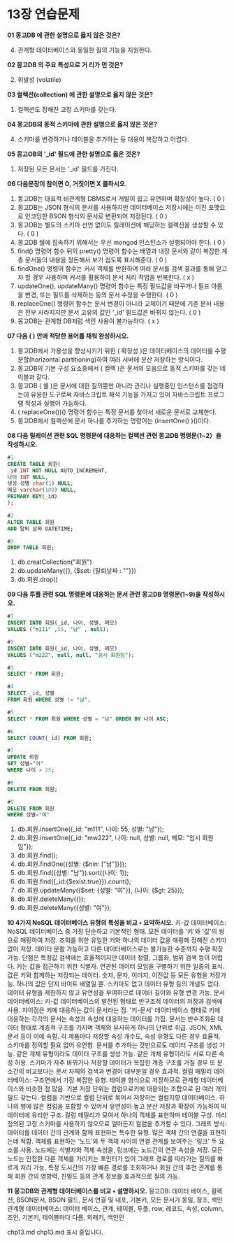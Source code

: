 
# 13장 연습문제

**01 몽고DB 에 관한 설명으로 옳지 않은 것은?**

4. 관계형 데이터베이스와 동일한 질의 기능을 지원한다.

**02 몽고DB 의 주요 특성으로 거 리가 먼 것은?**

2. 휘발성 (volatile)

**03 컬렉션(collection) 에 관한 설명으로 옳지 않은 것은?**

1. 컬렉션도 정해진 고정 스키마를 갖는다.

**04 몽고DB의 동적 스키마에 관한 설명으로 옳지 않은 것은?**

4. 스키마를 변경하거나 데이블을 추가하는 등 대웅이 복잡하고 어렵다.

**05 몽고OB의 '_id' 필드에 관한 설명으로 옳은 것은?**

1. 저장된 모든 문서는 '_id' 필드를 가진다.

**06 다음문장이 참이면 O, 거짓이면 X 를하시오.**

1. 몽고DB는 대표적 비관계형 DBMS로서 개발이 쉽고 유연하며 확장성이 높다. ( 0 )
2. 몽고DB는 JSON 형식의 문서를 사용하지만 데이터베이스 저장시에는 이진 포맷으로 인코딩한 BSON 형식의 문서로 변환되어 저장된다. ( 0 )
3. 몽고DB는 별도의 스키마 선언 없이도 릴레이션에 해당하는 컬렉션을 생성할 수 있다. ( 0 )
4. 몽고DB 쉘에 집속하기 위해서는 우선 mongod 인스턴스가 실행되어야 한다. ( 0 )
5. find() 명령어 함수 뒤의 pretty() 명령어 함수는 배열과 내장 문서와 같이 복잡한 계층 문서들의 내용을 정돈해서 보기 쉽도록 표시해준다. ( 0 )
6. findOne() 명령어 함수는 커서 객체를 반환하며 여러 문서를 검색 결과를 통해 얻고자 할 경우 사용하며 커서를 활용하여 문서 처리 작업을 반복한다. ( x )
7. updateOne(), updateMany() 명령어 함수는 특정 필드값을 바꾸거나 필드 아름을 변경, 또는 필드를 삭제하는 등의 문서 수정을 수행한다. ( 0 )
8. replaceOne() 명령어 함수는 문서 변경이 아니라 교체이기 때문에 기존 문서 내용은 전부 사라지지만 문서 고유의 값인 '_id' 필드값은 바뀌지 않는다. ( 0 )
9. 몽고DB는 관계형 DB처럼 색인 사용이 불가능하다. ( x )

**07 다음 ( ) 안에 적당한 용어를 채워 완성하시오.**

1. 몽고DB에서 가용성을 향상시키기 위한 ( 확장성 )은 데이터베이스의 데이터를 수평 분할(horizontal partitioning)하여 여러 서버에 분산 저장하는 방식이다.
2. 몽고DB의 기본 구성 요소중에서 ( 컬렉 )은 문서의 모음으로 동적 스키마를 갖는 데이블과 같다.
3. 몽고DB ( 쉘 )은 문서에 대한 질의뿐만 아니라 관리나 실행중인 인스턴스를 점검하는데 유용한 도구로써 자바스크립트 해석 기능을 가지고 있어 자바스크립트 프로그램 작성과 실행이 가능하다.
4. ( replaceOne())() 명령어 함수는 특정 문서를 찾아서 새로운 문서로 교체한다.
5. 몽고DB에서 컬렉션에 문서 하나를 추가하는 명령어는 (insertOne() )()이다.

**08 다음 릴레이션 관련 SQL 명령문에 대응하는 컬렉션 관련 몽고DB 명령문(1~2）을 작성하시오.**

```sql
#1
CREATE TABLE 회원(
_id INT NOT NULL AUTO_INCREMENT,
나이 INT NULL,
생성 성별 char(1) NULL,
메모 varchar(100) NULL,
PRIMARY KEY(_id)
);

#2
ALTER TABLE 회원
ADD 탈퇴 날짜 DATETIME;

#3
DROP TABLE 회원;
```

1. db.creatCollection("회원")
2. db.updateMany({}, {$set: {탈퇴날짜 : ""}})
3. db.회원.drop()

**09 다음 투플 관련 SQL 명령문에 대응하는 문서 관련 몽고DB 명령문(1~9)을 작성하시오.**

```sql
#1
INSERT INTO 회원(_id, 나이, 성별, 메모)
VALUES ("m111" ,55, "남" , null);

#2
INSERT INTO 회원(_id, 나이, 성별, 메모)
VALUES ("m222", null, null, "임시 회원임");

#3
SELECT * FROM 회원;

#4
SELECT _id, 성별
FROM 회원 WHERE 성별 != "남";

#5
SELECT * FROM 회원 WHERE 성별 = "남" ORDER BY 나이 ASC;

#6
SELECT COUNT(_id) FROM 회원;

#7
UPDATE 회원
SET 성별="여"
WHERE 나이 > 25;

#8
DELETE FROM 회원;

#9
DELETE FROM 회원
WHERE 성별="여"
```

1. db.회원.insertOne({_id: "m111", 나이: 55, 성별: "남"});
2. db.회원.insertOne({_id: "mw222", 나이: null, 성별: null, 메모: "임시 회원임"});
3. db.회원.find();
4. db.회원.findOne({성별: {$nin: ["남"]}}); 
5. db.회원.find({성별: "남"}).sort({나이: 1});
6. db.회원.find({_id:{$exist:true}}).count();
7. db.회원.updateMany({$set: {성별: "여"}}, {나이: {$gt: 25}});
8. db.회원.deleteMany({});
9. db.회원.deleteMany({성별: "여"});

**10 4가지 NoSQL 데이터베이스 유형의 특성을 비교 • 요약하시오.**
키-값 데이터베이스: NoSQL 데이터베이스 중 가장 단순하고 기본적인 형태.  모든 데이터를 '키'와 '값'의 쌍으로 매핑하여 저장.  조회를 위한 유일한 키와 하나의 데이터 값을 매핑해 정해진 스키마 없이 저장.  데이터 분활 가능하고 다른 데이터베이스로는 불가능한 수준까지 수평 확장 가능. 단점은 특정값 검색에는 효율적이지만 데이터 정렬, 그룹화, 범위 검색 등이 어렵다.  키는 값을 접근하기 위한 식별자.  연관된 데이터 모임을 구별하기 위한 일종의 표식.  값은 키와 함께하는 저장되는 데이터.  숫자, 문자, 이미지, 이진값 등 모든 유형을 저장가능.  하나의 값은 단지 바이트 배열일 뿐. 스키마도 없고 데이터 유형 등의 개념도 없다.  데이터 유형을 제한하지 않고 유연성을 부여하므로 데이터 길이와 유형 변경 가능.
문서 데이터베이스: 키-값 데이터베이스의 발전된 형태로 반구조적 데이터의 저장과 검색에 사용. 차이점은 키에 대응하는 값이 문서라는 점.  '키-문서' 데이터베이스 형태로 키에 대응하는 각각의 문서는 속성과 속성에 대응하는 데이터를 가짐. 문서는 반수조화된 데이터 형태로 계층적 구조를 가지며 객체와 유사하게 하나의 단위로 취급.  JSON, XML문서 등이 이에 속함. 각 제품마다 저장할 속성 개수도, 속성 유형도 다른 경우 효율적.  스키마를 정의할 필요 없어 유연함.  문서를 추가하는 것만으로도 데이터 구조를 생성 가능.  같은 개체 유형이라도 데이터 구조를 생성 가능.  같은 개체 유형이라도 서로 다른 속성 허용.  스키마가 자주 바뀌거나 저장할 데이터가 복잡한 계층 구조를 가질 경우 또 문소간의 비교보다는 문서 자체의 검색과 변경이 대부분일 경우 효과적.
컬럼 패밀리 데이터베이스: 구조면에서 가장 복잡한 유형.  테이블 형식으로 저장하므로 관계형 데이터베이스와 비슷한 점 많음.  기본 저장 단위는 컴럼으로키에 대응되는 조합으로 된 여러 개의 필드 갖는다. 컬럼을 기반으로 컬럼 단위로 묶어서 저장하는 컬럼지향 데이터베이스.  하나의 행에 많은 컴럼을 포함할 수 있어서 유연성이 높고 분산 저장과 확장이 가능하여 빅데이터에 유리한 구조.  컬럼 패밀리가 모여서 하나의 객체를 표현하며 테이블 구성. 미리 정의된 고정 스키마를 사용하지 않으므로 얼마든지 컬럼을 추가할 수 있다.
그래프 방식: 데이터를 데이터 간의 관계와 함께 표현하는 특수한 유형.  많은 객체 간의 연결을 표현하는데 적합.  객체를 표현하는 '노드'와 두 객체 사이의 연결 관계를 보여주는 '링크' 두 요소를 사용.  노드에는 식별자와 객체 속성을, 링크에는 노드간의 연관 속성을 저장.  모든 노드는 인접한 다른 객체를 가리키는 포인터가 있어 그래프 경로를 따라가는 질의를 빠르게 처리 가능.  특정 도시간의 가장 빠른 경로를 조회하거나 회원 간의 추천 관계를 통해 회원 간의 영향력, 친밀도 등의 관계 정보를 효과적으로 질의 가능.


**11 몽고DB와 관계형 데이터베이스를 비교 • 설명하시오.**
몽고DB: 데이터 베이스, 컬렉션, BSON문서, BSON 필드, 문서 연결 및 내포, 기본키, 모든 문서가 동일, 참조, 색인
관계형 데이터베이스: 데이터 베이스, 관계, 테이블, 투플, row, 레코드, 속성, column, 조인, 기본키, 테이블마다 다름, 외래키, 색인인








chp13.md
chp13.md 표시 중입니다.
